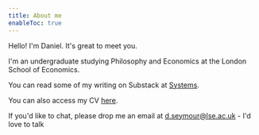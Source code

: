 ```yaml
---
title: About me
enableToc: true
---
```


Hello! I'm Daniel. It's great to meet you.

I'm an undergraduate studying Philosophy and Economics at the London School of Economics. 

You can read some of my writing on Substack at <a href="https://danielseymour.substack.com/?utm_source=substack&utm_medium=web&utm_campaign=substack_profile" target="_blank">Systems</a>.

You can also access my CV <a href="https://drive.google.com/file/d/1FlcYvraJagj_zvrE9I2p3JmBD9jD4V1u/view?usp=sharing" target="_blank">here</a>.

<p> If you'd like to chat, please drop me an email at <a href="mailto:d.seymour@lse.ac.uk">d.seymour@lse.ac.uk</a> - I'd love to talk </p>



